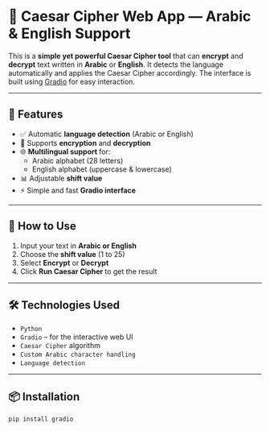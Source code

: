 # 🔐 Caesar Cipher Web App — Arabic & English Support

This is a **simple yet powerful Caesar Cipher tool** that can **encrypt** and **decrypt** text written in **Arabic** or **English**. It detects the language automatically and applies the Caesar Cipher accordingly. The interface is built using [Gradio](https://gradio.app/) for easy interaction.

---

## 🧠 Features

- ✅ Automatic **language detection** (Arabic or English)
- 🔁 Supports **encryption** and **decryption**
- 🌐 **Multilingual support** for:
  - Arabic alphabet (28 letters)
  - English alphabet (uppercase & lowercase)
- 📊 Adjustable **shift value**
- ⚡ Simple and fast **Gradio interface**

---

## 🚀 How to Use

1. Input your text in **Arabic or English**
2. Choose the **shift value** (1 to 25)
3. Select **Encrypt** or **Decrypt**
4. Click **Run Caesar Cipher** to get the result

---

## 🛠 Technologies Used

- `Python`
- `Gradio` – for the interactive web UI
- `Caesar Cipher` algorithm
- `Custom Arabic character handling`
- `Language detection`

---

## 📦 Installation

```bash
pip install gradio
